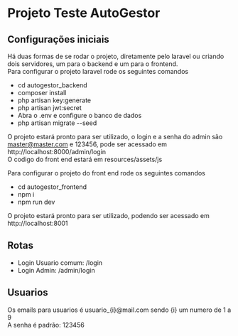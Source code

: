# Projeto Teste AutoGestor

## Configurações iniciais

Há duas formas de se rodar o projeto, diretamente pelo laravel ou criando dois servidores, um para o backend e um para o frontend.
<br>
Para configurar o projeto laravel rode os seguintes comandos

- cd autogestor_backend
- composer install
- php artisan key:generate
- php artisan jwt:secret
- Abra o .env e configure o banco de dados<br>
- php artisan migrate --seed<br>

O projeto estará pronto para ser utilizado, o login e a senha do admin são master@master.com e 123456, pode ser acessado em http://localhost:8000/admin/login<br>
O codigo do front end estará em resources/assets/js<br>

Para configurar o projeto do front end rode os seguintes comandos

- cd autogestor_frontend
- npm i
- npm run dev

O projeto estará pronto para ser utilizado, podendo ser acessado em http://localhost:8001

## Rotas

- Login Usuario comum: /login
- Login Admin: /admin/login

## Usuarios

Os emails para usuarios é usuario_{i}@mail.com sendo {i} um numero de 1 a 9<br>
A senha é padrão: 123456


